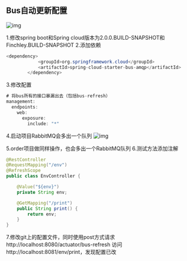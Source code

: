 ## Bus自动更新配置


![img](https://img-blog.csdnimg.cn/20181106152640210.png?x-oss-process=image/watermark,type_ZmFuZ3poZW5naGVpdGk,shadow_10,text_aHR0cHM6Ly9ibG9nLmNzZG4ubmV0L3dzemN5MTk5NTAz,size_16,color_FFFFFF,t_70)

1.修改spring boot和Spring cloud版本为2.0.0.BUILD-SNAPSHOT和Finchley.BUILD-SNAPSHOT 2.添加依赖

```java
<dependency>
            <groupId>org.springframework.cloud</groupId>
            <artifactId>spring-cloud-starter-bus-amqp</artifactId>
        </dependency>
```

3.修改配置

```java
# 将bus所有的接口暴漏出去（包括bus-refresh）
management:
  endpoints:
    web:
      exposure:
        include: "*"
```


4.启动项目RabbitMQ会多出一个队列 ![img](https://img-blog.csdnimg.cn/20181106154946257.png?x-oss-process=image/watermark,type_ZmFuZ3poZW5naGVpdGk,shadow_10,text_aHR0cHM6Ly9ibG9nLmNzZG4ubmV0L3dzemN5MTk5NTAz,size_16,color_FFFFFF,t_70)

5.order项目做同样操作，也会多出一个RabbitMQ队列 6.测试方法添加注解

```java
@RestController
@RequestMapping("/env")
@RefreshScope
public class EnvController {

    @Value("${env}")
    private String env;

    @GetMapping("/print")
    public String print() {
        return env;
    }
}
```

7.修改git上的配置文件，同时使用post方式请求http://localhost:8080/actuator/bus-refresh 访问http://localhost:8081/env/print，发现配置已改